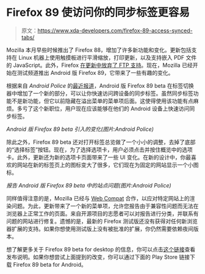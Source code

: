 # Firefox 89 使访问你的同步标签更容易

> 原文：<https://www.xda-developers.com/firefox-89-access-synced-tabs/>

Mozilla 本月早些时候推出了 Firefox 88，增加了许多新功能和变化。更新包括支持在 Linux 机器上使用触摸板进行平滑缩放，打印更新，以及支持嵌入 PDF 文件的 JavaScript。此外，Firefox [在更新中放弃了 FTP 支持](https://www.xda-developers.com/firefox-88-disables-ftp-support/)。现在，Mozilla 已经开始在测试频道推出 Android 版 Firefox 89，它带来了一些有趣的变化。

根据来自 *Android Police* 的[最近报道](https://www.androidpolice.com/2021/04/28/firefox-89-beta-simplifies-cross-device-syncing-and-tweaks-the-new-tab-page-apk-download/)，Android 版 Firefox 89 beta 在标签切换器中增加了一个新的部分，可以让你快速访问跨设备的同步标签。虽然同步标签功能不是新功能，但它以前隐藏在溢出菜单的菜单项后面。这使得使用该功能有点麻烦。多亏了这个新职位，用户现在应该能够在他们的 Android 设备上快速访问同步标签。

*Android 版 Firefox 89 beta 引入的变化(图片:Android Police)*

除此之外，Firefox 89 beta 还对打开标签总览做了一个小小的调整，去掉了底部的“选择标签”按钮。现在，为了选择选项卡，用户必须点击并按住概览中的选项卡。此外，更新还为新的选项卡页面带来了一些 UI 变化。在新的设计中，你最喜欢的网站在新的标签页上的图标变大了很多，它们现在为固定的网站显示一个小图标。

*报告 Android 版 Firefox 89 beta 中的站点问题(图片:Android Police)*

同样值得注意的是，Mozilla 已经与 [Web Compat](https://webcompat.com/) 合作，以应对特定网站上的渲染问题。为此，更新带来了一个新的菜单项，允许您报告由于兼容性问题而无法在浏览器上正常工作的页面。来自开源项目的志愿者可以对报告进行分类，并联系有问题的网站进行修复。遗憾的是，最新的 Firefox 测试版还没有获得对任何新浏览器扩展的支持。如果你想使用测试版上没有被批准的扩展，你仍然需要依赖夜间版本。

想了解更多关于 Firefox 89 beta for desktop 的信息，你可以点击[这个链接](https://www.mozilla.org/en-US/firefox/89.0beta/releasenotes/)查看发布说明。如果你想尝试上面提到的改变，你可以通过下面的 Play Store 链接下载 Firefox 89 beta for Android。